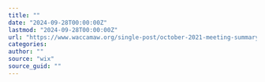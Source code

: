 ```yaml
---
title: ""
date: "2024-09-28T00:00:00Z"
lastmod: "2024-09-28T00:00:00Z"
url: "https://www.waccamaw.org/single-post/october-2021-meeting-summary"
categories:
author: ""
source: "wix"
source_guid: ""
---
```




